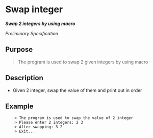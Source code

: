 
# Swap integer

***Swap 2 integers by using macro***

*Preliminary Specification*

## Purpose
> The program is used to swap 2 given integers by using macro

## Description
- Given 2 integer, swap the value of them and print out in order

## Example
```
	> The program is used to swap the value of 2 integer
	> Please enter 2 integers: 2 3
	> After swapping: 3 2
	> Exit...
```